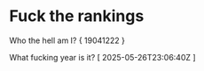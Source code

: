 # Fuck the rankings

Who the hell am I?
{ 19041222 }

What fucking year is it?
[ 2025-05-26T23:06:40Z ]
